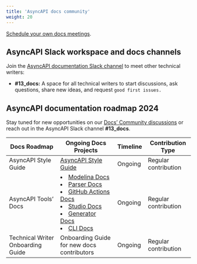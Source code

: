 ```yaml
---
title: 'AsyncAPI docs community'
weight: 20
---
```


 [Schedule your own docs meetings](MEETINGS_ORGANIZATION).

## AsyncAPI Slack workspace and docs channels
Join the [AsyncAPI documentation Slack channel](https://join.slack.com/share/enQtNjUxNTY1NTU1MDk0NS1mYjNhODFhZDI3ZDRjODA1ZWRkZTZlYmM4ZTNjNzZjNTg5NTBiYjNmNTkwYzRlYzY4ZjQ4M2RhMDYzMjI3N2U5) to meet other technical writers:

- **#13_docs:** A space for all technical writers to start discussions, ask questions, share new ideas, and request `good first issues.`

## AsyncAPI documentation roadmap 2024
Stay tuned for new opportunities on our [Docs’ Community discussions](https://github.com/orgs/asyncapi/discussions/categories/docs-education) or reach out in the AsyncAPI Slack channel **#13_docs**.

| Docs Roadmap | Ongoing Docs Projects | Timeline | Contribution Type |
|--------------|-----------------------|----------|---------------------|
| AsyncAPI Style Guide | [AsyncAPI Style Guide](https://github.com/asyncapi/website/issues/1240) | Ongoing | Regular contribution |
| AsyncAPI Tools’ Docs | <li>[Modelina Docs](https://github.com/asyncapi/modelina/tree/master/docs) </li>  <li>[Parser Docs](https://github.com/asyncapi/parser-js/tree/master/docs) </li> <li>[GitHub Actions Docs](https://github.com/asyncapi/github-action-for-generator)</li> <li>[Studio Docs](https://github.com/asyncapi/studio/tree/master/doc/adr)</li> <li>[Generator Docs](https://github.com/asyncapi/generator/tree/master/docs)</li> <li>[CLI Docs](https://github.com/asyncapi/cli/tree/master/docs)</li> | Ongoing | Regular contribution |
| Technical Writer Onboarding Guide | Onboarding Guide for new docs contributors | Ongoing | Regular contribution |
